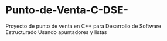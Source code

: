 # Punto-de-Venta-C-DSE-
Proyecto de punto de venta en C++ para Desarrollo de Software Estructurado 
Usando apuntadores y listas

